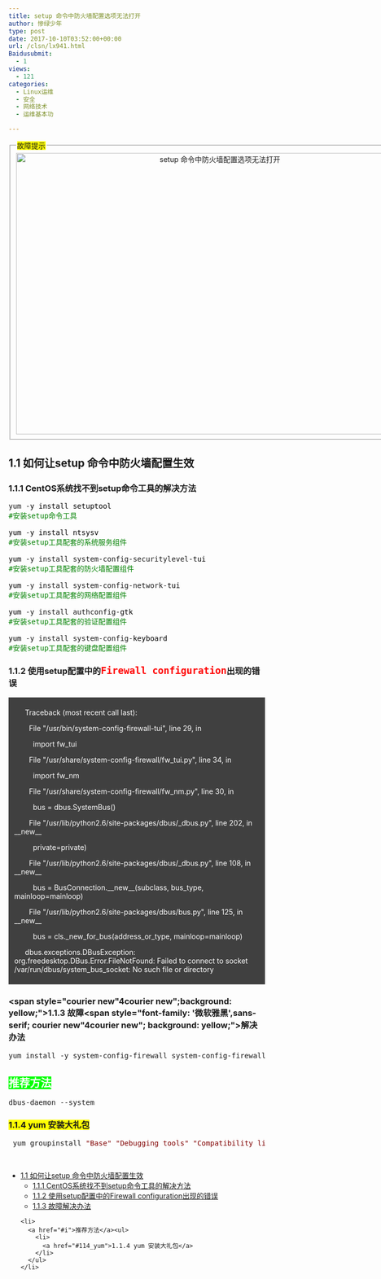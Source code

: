 ```yaml
---
title: setup 命令中防火墙配置选项无法打开
author: 惨绿少年
type: post
date: 2017-10-10T03:52:00+00:00
url: /clsn/lx941.html
Baidusubmit:
  - 1
views:
  - 121
categories:
  - Linux运维
  - 安全
  - 网络技术
  - 运维基本功

---
```

<fieldset>
  <legend><span style="background-color: yellow;">故障提示</span></legend> 
  
  <div style="text-align: center;">
    <img data-original="https://clsn.io/wp-content/uploads/2018/03/1190037-20171016135741224-900235414.png" src="/wp-content/themes/clsn-003/img/blank.gif" alt="setup 命令中防火墙配置选项无法打开" alt="" width="786" height="553" />
  </div>
</fieldset>

## <span id="11nbspsetupnbsp">1.1&nbsp;<span style="font-family: 微软雅黑, sans-serif;">如何让</span>setup&nbsp;<span style="font-family: 微软雅黑, sans-serif;">命令中防火墙配置生效</span></span>

### <span id="111_CentOSsetup">1.1.1 CentOS<span style="font-family: '微软雅黑',sans-serif;">系统找不到</span>setup<span style="font-family: '微软雅黑',sans-serif;">命令工具的解决方法</span></span>

<div class="cnblogs_code">
  <pre>yum -<span style="color: #000000;">y install setuptool  
</span><span style="color: #008000;">#</span><span style="color: #008000;">安装setup命令工具</span>
<span style="color: #000000;">
yum </span>-<span style="color: #000000;">y install ntsysv  
</span><span style="color: #008000;">#</span><span style="color: #008000;">安装setup工具配套的系统服务组件</span>
<span style="color: #000000;">
yum </span>-y install system-config-securitylevel-<span style="color: #000000;">tui
</span><span style="color: #008000;">#</span><span style="color: #008000;">安装setup工具配套的防火墙配置组件</span>
<span style="color: #000000;">
yum </span>-y install system-config-network-<span style="color: #000000;">tui
</span><span style="color: #008000;">#</span><span style="color: #008000;">安装setup工具配套的网络配置组件</span>
<span style="color: #000000;">
yum </span>-y install authconfig-<span style="color: #000000;">gtk
</span><span style="color: #008000;">#</span><span style="color: #008000;">安装setup工具配套的验证配置组件</span>
<span style="color: #000000;">
yum </span>-y install system-config-<span style="color: #000000;">keyboard
</span><span style="color: #008000;">#</span><span style="color: #008000;">安装setup工具配套的键盘配置组件</span></pre>
</div>

### <span id="112_setupFirewall_configuration">1.1.2 <span style="font-family: '微软雅黑',sans-serif;">使用</span>setup<span style="font-family: '微软雅黑',sans-serif;">配置中的</span><span style="font-size: 14.0pt; font-family: 'DejaVu Sans Mono'; color: red;">Firewall configuration</span><span style="font-family: '微软雅黑',sans-serif;">出现的错误</span></span>

<div style="border: solid #404040 4.5pt; padding: 1.0pt 4.0pt 1.0pt 4.0pt; background: #404040;">
  <p style="text-indent: 15.75pt; background-image: initial; background-position: initial; background-size: initial; background-repeat: initial; background-attachment: initial; background-origin: initial; background-clip: initial;">
    <span style="color: #ffffff;">Traceback (most recent call last):</span>
  </p>
  
  <p style="text-indent: 15.75pt; background-image: initial; background-position: initial; background-size: initial; background-repeat: initial; background-attachment: initial; background-origin: initial; background-clip: initial;">
    <span style="color: #ffffff;">&nbsp; File "/usr/bin/system-config-firewall-tui", line 29, in <module></span>
  </p>
  
  <p style="text-indent: 15.75pt; background-image: initial; background-position: initial; background-size: initial; background-repeat: initial; background-attachment: initial; background-origin: initial; background-clip: initial;">
    <span style="color: #ffffff;">&nbsp;&nbsp;&nbsp; import fw_tui</span>
  </p>
  
  <p style="text-indent: 15.75pt; background-image: initial; background-position: initial; background-size: initial; background-repeat: initial; background-attachment: initial; background-origin: initial; background-clip: initial;">
    <span style="color: #ffffff;">&nbsp; File "/usr/share/system-config-firewall/fw_tui.py", line 34, in <module></span>
  </p>
  
  <p style="text-indent: 15.75pt; background-image: initial; background-position: initial; background-size: initial; background-repeat: initial; background-attachment: initial; background-origin: initial; background-clip: initial;">
    <span style="color: #ffffff;">&nbsp;&nbsp;&nbsp; import fw_nm</span>
  </p>
  
  <p style="text-indent: 15.75pt; background-image: initial; background-position: initial; background-size: initial; background-repeat: initial; background-attachment: initial; background-origin: initial; background-clip: initial;">
    <span style="color: #ffffff;">&nbsp; File "/usr/share/system-config-firewall/fw_nm.py", line 30, in <module></span>
  </p>
  
  <p style="text-indent: 15.75pt; background-image: initial; background-position: initial; background-size: initial; background-repeat: initial; background-attachment: initial; background-origin: initial; background-clip: initial;">
    <span style="color: #ffffff;">&nbsp;&nbsp;&nbsp; bus = dbus.SystemBus()</span>
  </p>
  
  <p style="text-indent: 15.75pt; background-image: initial; background-position: initial; background-size: initial; background-repeat: initial; background-attachment: initial; background-origin: initial; background-clip: initial;">
    <span style="color: #ffffff;">&nbsp; File "/usr/lib/python2.6/site-packages/dbus/_dbus.py", line 202, in __new__</span>
  </p>
  
  <p style="text-indent: 15.75pt; background-image: initial; background-position: initial; background-size: initial; background-repeat: initial; background-attachment: initial; background-origin: initial; background-clip: initial;">
    <span style="color: #ffffff;">&nbsp;&nbsp;&nbsp; private=private)</span>
  </p>
  
  <p style="text-indent: 15.75pt; background-image: initial; background-position: initial; background-size: initial; background-repeat: initial; background-attachment: initial; background-origin: initial; background-clip: initial;">
    <span style="color: #ffffff;">&nbsp; File "/usr/lib/python2.6/site-packages/dbus/_dbus.py", line 108, in __new__</span>
  </p>
  
  <p style="text-indent: 15.75pt; background-image: initial; background-position: initial; background-size: initial; background-repeat: initial; background-attachment: initial; background-origin: initial; background-clip: initial;">
    <span style="color: #ffffff;">&nbsp;&nbsp;&nbsp; bus = BusConnection.__new__(subclass, bus_type, mainloop=mainloop)</span>
  </p>
  
  <p style="text-indent: 15.75pt; background-image: initial; background-position: initial; background-size: initial; background-repeat: initial; background-attachment: initial; background-origin: initial; background-clip: initial;">
    <span style="color: #ffffff;">&nbsp; File "/usr/lib/python2.6/site-packages/dbus/bus.py", line 125, in __new__</span>
  </p>
  
  <p style="text-indent: 15.75pt; background-image: initial; background-position: initial; background-size: initial; background-repeat: initial; background-attachment: initial; background-origin: initial; background-clip: initial;">
    <span style="color: #ffffff;">&nbsp;&nbsp;&nbsp; bus = cls._new_for_bus(address_or_type, mainloop=mainloop)</span>
  </p>
  
  <p style="text-indent: 15.75pt; background-image: initial; background-position: initial; background-size: initial; background-repeat: initial; background-attachment: initial; background-origin: initial; background-clip: initial;">
    <span style="color: #ffffff;">dbus.exceptions.DBusException: org.freedesktop.DBus.Error.FileNotFound: Failed to connect to socket /var/run/dbus/system_bus_socket: No such file or directory</span>
  </p>
</div>

### <span id="113"><span style="courier new"4courier new";background: yellow;">1.1.3 故障</span><span style="font-family: '微软雅黑',sans-serif; courier new"4courier new"; background: yellow;">解决办法</span></span>

<div class="cnblogs_code">
  <pre>yum install -y system-config-firewall system-config-firewall-tui dbus eggdbus && service messagebus start </pre>
</div>

## <span id="i"><span style="background: #00ff00; color: #ffffff;">推荐方法</span></span>

<div class="cnblogs_code">
  <pre>dbus-daemon --system</pre>
</div>

### <span id="114_yum"><span style="background: yellow;">1.1.4 yum 安装大礼包</span></span>

<div class="cnblogs_code">
  <pre> yum groupinstall <span style="color: #800000;">"</span><span style="color: #800000;">Base</span><span style="color: #800000;">"</span> <span style="color: #800000;">"</span><span style="color: #800000;">Debugging tools</span><span style="color: #800000;">"</span> <span style="color: #800000;">"</span><span style="color: #800000;">Compatibility libraries</span><span style="color: #800000;">"</span> <span style="color: #800000;">"</span><span style="color: #800000;">Development</span><span style="color: #800000;">"</span> -y</pre>
</div>

&nbsp;

<div id="toc_container" class="toc_white have_bullets">
  <ul class="toc_list">
    <li>
      <a href="#11nbspsetupnbsp">1.1&nbsp;如何让setup&nbsp;命令中防火墙配置生效</a><ul>
        <li>
          <a href="#111_CentOSsetup">1.1.1 CentOS系统找不到setup命令工具的解决方法</a>
        </li>
        <li>
          <a href="#112_setupFirewall_configuration">1.1.2 使用setup配置中的Firewall configuration出现的错误</a>
        </li>
        <li>
          <a href="#113">1.1.3 故障解决办法</a>
        </li>
      </ul>
    </li>
    
    <li>
      <a href="#i">推荐方法</a><ul>
        <li>
          <a href="#114_yum">1.1.4 yum 安装大礼包</a>
        </li>
      </ul>
    </li>
  </ul>
</div>